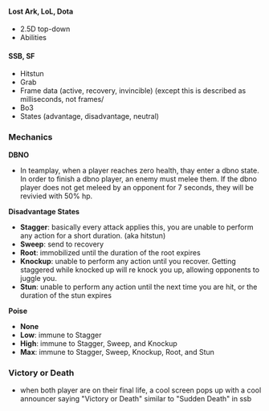 #### **Lost Ark, LoL, Dota**

- 2.5D top-down
- Abilities

#### **SSB, SF**

- Hitstun
- Grab
- Frame data (active, recovery, invincible) (except this is described as milliseconds, not frames/
- Bo3
- States (advantage, disadvantage, neutral)

### **Mechanics**

**DBNO**
- In teamplay, when a player reaches zero health, thay enter a dbno state. In order to finish a dbno player, an enemy must melee them. If the dbno player does not get meleed by an opponent for 7 seconds, they will be revivied with 50% hp.

**Disadvantage States**
- **Stagger**: basically every attack applies this, you are unable to perform any action for a short duration. (aka hitstun)
- **Sweep**: send to recovery
- **Root**: immobilized until the duration of the root expires
- **Knockup**: unable to perform any action until you recover. Getting staggered while knocked up will re knock you up, allowing opponents to juggle you.
- **Stun**: unable to perform any action until the next time you are hit, or the duration of the stun expires


**Poise**
- **None**
- **Low**: immune to Stagger
- **High**: immune to Stagger, Sweep, and Knockup
- **Max**: immune to Stagger, Sweep, Knockup, Root, and Stun

### **Victory or Death**
- when both player are on their final life, a cool screen pops up with a cool announcer saying "Victory or Death" similar to "Sudden Death" in ssb
